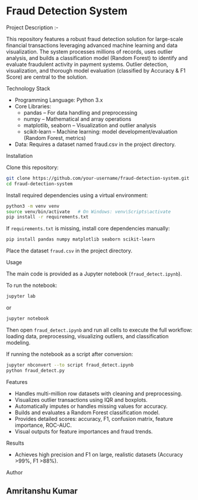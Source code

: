 # Fraud Detection System

Project Description :-

This repository features a robust fraud detection solution for large-scale financial transactions leveraging advanced machine learning and data visualization. The system processes millions of records, uses outlier analysis, and builds a classification model (Random Forest) to identify and evaluate fraudulent activity in payment systems. Outlier detection, visualization, and thorough model evaluation (classified by Accuracy & F1 Score) are central to the solution.

Technology Stack

- Programming Language: Python 3.x
- Core Libraries:
  - pandas – For data handling and preprocessing
  - numpy – Mathematical and array operations
  - matplotlib, seaborn – Visualization and outlier analysis
  - scikit-learn – Machine learning: model development/evaluation (Random Forest, metrics)
- Data: Requires a dataset named fraud.csv in the project directory.

Installation

Clone this repository:

```sh
git clone https://github.com/your-username/fraud-detection-system.git
cd fraud-detection-system
```

Install required dependencies using a virtual environment:

```sh
python3 -m venv venv
source venv/bin/activate   # On Windows: venv\Scripts\activate
pip install -r requirements.txt
```

If `requirements.txt` is missing, install core dependencies manually:

```sh
pip install pandas numpy matplotlib seaborn scikit-learn
```

Place the dataset `fraud.csv` in the project directory.

Usage

The main code is provided as a Jupyter notebook (`fraud_detect.ipynb`).

To run the notebook:

```sh
jupyter lab
```
or

```sh
jupyter notebook
```

Then open `fraud_detect.ipynb` and run all cells to execute the full workflow: loading data, preprocessing, visualizing outliers, and classification modeling.

If running the notebook as a script after conversion:

```sh
jupyter nbconvert --to script fraud_detect.ipynb
python fraud_detect.py
```

Features

- Handles multi-million row datasets with cleaning and preprocessing.
- Visualizes outlier transactions using IQR and boxplots.
- Automatically imputes or handles missing values for accuracy.
- Builds and evaluates a Random Forest classification model.
- Provides detailed scores: accuracy, F1, confusion matrix, feature importance, ROC-AUC.
- Visual outputs for feature importances and fraud trends.

Results

- Achieves high precision and F1 on large, realistic datasets (Accuracy >99%, F1 >88%).

Author
  ## Amritanshu Kumar ##
